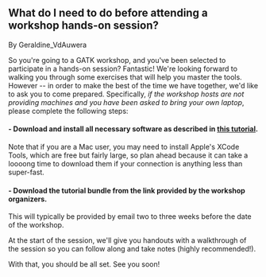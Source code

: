 ## What do I need to do before attending a workshop hands-on session?

By Geraldine_VdAuwera

<p>So you're going to a GATK workshop, and you've been selected to participate in a hands-on session? Fantastic! We're looking forward to walking you through some exercises that will help you master the tools. However -- in order to make the best of the time we have together, we'd like to ask you to come prepared. Specifically, <em>if the workshop hosts are not providing machines and you have been asked to bring your own laptop</em>, please complete the following steps:</p>

<h4>- Download and install all necessary software as described in <a rel="nofollow" href="https://www.broadinstitute.org/gatk/guide/article?id=7098">this tutorial</a>.</h4>

<p>Note that if you are a Mac user, you may need to install Apple's XCode Tools, which are free but fairly large, so plan ahead because it can take a loooong time to download them if your connection is anything less than super-fast.</p>

<h4>- Download the tutorial bundle from the link provided by the workshop organizers.</h4>

<p>This will typically be provided by email two to three weeks before the date of the workshop.</p>

<p>At the start of the session, we'll give you handouts with a walkthrough of the session so you can follow along and take notes (highly recommended!).</p>

<p>With that, you should be all set. See you soon!</p>

